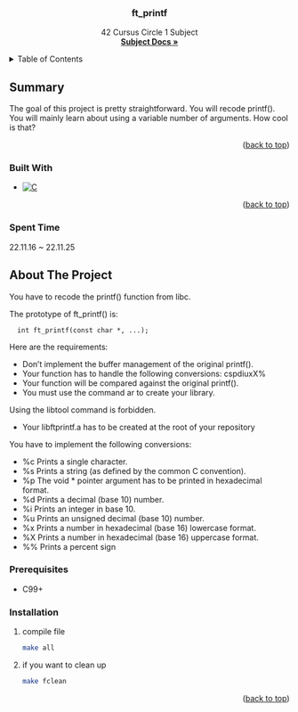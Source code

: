 <br />
<div align="center">
<h3 align="center">ft_printf</h3>
  <p align="center">
    42 Cursus Circle 1 Subject
    <br />
    <a href="https://cdn.intra.42.fr/pdf/pdf/102774/en.subject.pdf"><strong>Subject Docs »</strong></a>
    <br />
  </p>
</div>

<details>
  <summary>Table of Contents</summary>
  <ol>
    <li>
      <a href="#summary">Summary</a>
      <ul>
        <li><a href="#built-with">Built With</a></li>
        <li><a href="#spent-time">Spent Time</a></li>
      </ul>
    </li>
    <li>
      <a href="#about-the-project">About the Project</a>
      <ul>
        <li><a href="#prerequisites">Prerequisites</a></li>
        <li><a href="#installation">Installation</a></li>
      </ul>
    </li>
  </ol>
</details>


## Summary
The goal of this project is pretty straightforward. 
You will recode printf().
You will mainly learn about using a variable number of arguments. How cool is that?

<p align="right">(<a href="#readme-top">back to top</a>)</p>



### Built With
* [![C][C-shield]][C-url]

<p align="right">(<a href="#readme-top">back to top</a>)</p>


### Spent Time
22.11.16 ~ 22.11.25


## About The Project

You have to recode the printf() function from libc.

The prototype of ft_printf() is:
```
  int ft_printf(const char *, ...);
```

Here are the requirements:

* Don’t implement the buffer management of the original printf().
* Your function has to handle the following conversions: cspdiuxX%
* Your function will be compared against the original printf().
* You must use the command ar to create your library.

Using the libtool command is forbidden.

* Your libftprintf.a has to be created at the root of your repository

You have to implement the following conversions:

* %c Prints a single character.
* %s Prints a string (as defined by the common C convention).
* %p The void * pointer argument has to be printed in hexadecimal format.
* %d Prints a decimal (base 10) number.
* %i Prints an integer in base 10.
* %u Prints an unsigned decimal (base 10) number.
* %x Prints a number in hexadecimal (base 16) lowercase format.
* %X Prints a number in hexadecimal (base 16) uppercase format.
* %% Prints a percent sign

### Prerequisites

* C99+

### Installation

1. compile file
   ```sh
   make all
   ```
2. if you want to clean up
    ```sh
    make fclean
    ```

<p align="right">(<a href="#readme-top">back to top</a>)</p>

<!-- MARKDOWN LINKS & IMAGES -->
<!-- https://www.markdownguide.org/basic-syntax/#reference-style-links -->
[C-shield]: https://img.shields.io/badge/C-35495E?style=for-the-badge&logo=c&logoColor=White
[C-url]: https://www.open-std.org/jtc1/sc22/wg14/www/docs/n2731.pdf